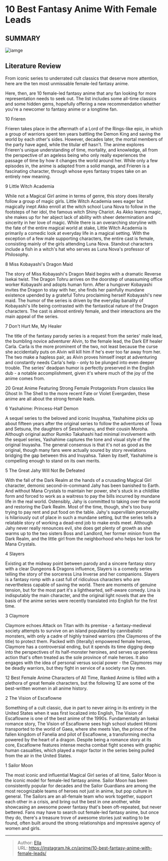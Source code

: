 # 10 Best Fantasy Anime With Female Leads


## SUMMARY 

![iamge](https://static1.srcdn.com/wordpress/wp-content/uploads/2023/10/10-best-fantasy-anime-with-female-leads.jpg)

## Literature Review

From iconic series to underrated cult classics that deserve more attention, here are the ten most unmissable female-led fantasy anime.





Here, then, are 10 female-led fantasy anime that any fan looking for more representation needs to seek out. The list includes some all-time classics and some hidden gems, hopefully offering a new recommendation whether you&#39;re a newcomer to fantasy anime or a longtime fan.









 








 10  Frieren 
        

Frieren takes place in the aftermath of a Lord of the Rings-like epic, in which a group of warriors spent ten years battling the Demon King and saving the world by each other&#39;s sides. However, decades later, the mortal members of the party have aged, while the titular elf hasn&#39;t. The anime explores Frieren&#39;s unique understanding of time, mortality, and knowledge, all from the perspective of an ageless being who only really experiences the passage of time by how it changes the world around her. While only a few episodes in, the anime is adapted from a solid manga, and Frieren is a fascinating character, through whose eyes fantasy tropes take on an entirely new meaning.





 9  Little Witch Academia 
        

While not a Magical Girl anime in terms of genre, this story does literally follow a group of magic girls. Little Witch Academia sees eager but magically inept Akko enroll at the witch school Luna Nova to follow in the footsteps of her idol, the famous witch Shiny Chariot. As Akko learns magic, she makes up for her abject lack of ability with sheer determination and sincerity in her love of magic. While there is an overarching storyline with the fate of the entire magical world at stake, Little Witch Academia is primarily a comedic look at everyday life in a magical setting. With the exception of a few male supporting characters, the entire cast is female, consisting mainly of the girls attending Luna Nova. Standout characters include a fish in a witch&#39;s hat who serves as Luna Nova&#39;s professor of Philosophy.





 8  Miss Kobayashi&#39;s Dragon Maid 
        

The story of Miss Kobayashi&#39;s Dragon Maid begins with a dramatic Reverse Isekai twist. The Dragon Tohru arrives on the doorstep of unassuming office worker Kobayashi and adopts human form. After a hungover Kobayashi invites the Dragon to stay with her, she finds her painfully mundane existence upended by a grateful Tohru proclaiming herself Kobayashi&#39;s new maid. The humor of the series is driven by the everyday banality of Kobayashi&#39;s life being contrasted with the fantastical nature of the Dragon characters. The cast is almost entirely female, and their interactions are the main appeal of the series.





 7  Don&#39;t Hurt Me, My Healer 
        

The title of the fantasy parody series is a request from the series&#39; male lead, the bumbling novice adventurer Alvin, to the female lead, the Dark Elf healer Carla. Carla is the more prominent of the two, not least because the curse she accidentally puts on Alvin will kill him if he&#39;s ever too far away from her. The two make a hapless pair, as Alvin proves himself inept at adventuring and constantly needs Carla&#39;s help - only to be plunged into even deeper trouble. The series&#39; deadpan humor is perfectly preserved in the English dub - a notable accomplishment, given it&#39;s where much of the joy of the anime comes from.
            
 
 20 Great Anime Featuring Strong Female Protagonists 
From classics like Ghost In The Shell to the more recent Fate or Violet Evergarden, these anime are all about the strong female leads. 








 6  Yashahime: Princess-Half Demon 
        

A sequel series to the beloved and iconic Inuyahsa, Yashahime picks up about fifteen years after the original series to follow the adventures of Towa and Setsuna, the daughters of Sesshomaru, and their cousin Moroha. Although original author Rumiko Takahashi had minimal involvement with the sequel series, Yashahime captures the tone and visual style of the original Inuyasha. The general consensus is that it&#39;s not as good as the original, though many fans were actually soured by story revelations bridging the gap between this and Inuyahsa. Taken by itself, Yashahime is compelling enough to stand on its own merits.





 5  The Great Jahy Will Not Be Defeated 
        

With the fall of the Dark Realm at the hands of a crusading Magical Girl character, demonic second-in-command Jahy has been banished to Earth. And without Mana Crystals to maintain her power, she&#39;s stuck in a childlike form and forced to work as a waitress to pay the bills incurred by mundane life in the real world. Ostensibly, Jahy is committed to taking over the world and restoring the Dark Realm. Most of the time, though, she&#39;s too busy trying to pay rent and put food on the table. Jahy&#39;s supervillain personality is hilariously out of place in such a mundane setting, but the series tells a relatable story of working a dead-end job to make ends meet. Although Jahy never really renounces evil, she does get plenty of growth as she warms up to the two sisters Boss and Landlord, her former minion from the Dark Realm, and the little girl from the neighborhood who helps her look for Mana Crystals.





 4  Slayers 
        

Existing at the midway point between parody and a sincere fantasy story with a clear Dungeons &amp; Dragons influence, Slayers is a comedy series telling the story of the sorceress Lina Inverse and her companions. Slayers is a fantasy romp with a cast full of ridiculous characters who are nevertheless capable of saving the world. There are moments of genuine tension, but for the most part it&#39;s a lighthearted, self-aware comedy. Lina is indisputably the main character, and the original light novels that are the basis of the anime series were recently translated into English for the first time.





 3  Claymore 
        

Claymore echoes Attack on Titan with its premise - a fantasy-medieval society attempts to survive on an island populated by cannibalistic monsters, with only a cadre of highly trained warriors (the Claymores of the title) to protect them. Packed with (literally) empowered female heroes, Claymore has a controversial ending, but it spends its time digging deep into the perspectives of its half-monster heroines, and serves up peerless action that&#39;s often treated as the sole province of male heroes. It also engages with the idea of personal versus social power - the Claymores may be deadly warriors, but they fight in service of a society run by men.
            
 
 12 Best Female Anime Characters of All Time, Ranked 
Anime is filled with a plethora of great female characters, but the following 12 are some of the best-written women in all anime history.








 2  The Vision of Escaflowne 
        

Something of a cult classic, due in part to never airing in its entirety in the United States when it was first localized into English, The Vision of Escaflowne is one of the best anime of the 1990s. Fundamentally an Isekai romance story, The Vision of Escaflowne sees high school student Hitomi transported to the world of Gaea, where she meets Van, the prince of the fallen kingdom of Fanelia and pilot of Escaflowne, a transforming mecha powered by the heart of a dragon. Despite being a romance story at its core, Escaflowne features intense mecha combat fight scenes with graphic human casualties, which played a major factor in the series being pulled from the air in the United States.





 1  Sailor Moon 
        

The most iconic and influential Magical Girl series of all time, Sailor Moon is the iconic model for female-led fantasy anime. Sailor Moon has been consistently popular for decades and the Sailor Guardians are among the most recognizable teams of heroes not just in anime, but pop culture in general. The Sailors are an all-female team who work together, support each other in a crisis, and bring out the best in one another, while showcasing an awesome power fantasy that&#39;s been oft-repeated, but never bettered.
Fans may have to search out female-led fantasy anime, but once they do, there&#39;s a treasure trove of awesome stories just waiting to be found, often built around the strong relationships and impressive agency of women and girls.

---

> Author: [Ella](https://instagram.hk.cn/)  
> URL: https://instagram.hk.cn/anime/10-best-fantasy-anime-with-female-leads/  

